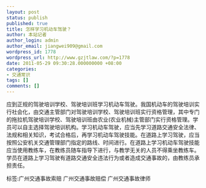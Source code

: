 ```yaml
---
layout: post
status: publish
published: true
title: 怎样学习机动车驾驶？
author: 本站记者
author_login: admin
author_email: jiangwei909@gmail.com
wordpress_id: 1778
wordpress_url: http://www.gzjtlaw.com/?p=1778
date: 2011-05-29 09:30:28.000000000 +08:00
categories:
- 交通常识
tags: []
comments: []
---
```

应到正规的驾驶培训学校、驾驶培训班学习机动车驾驶。我国机动车的驾驶培训实行社会化，由交通主管部门对驾驶培训学校、驾驶培训班实行资格管理，其中专门的拖拉机驾驶培训学校、驾驶培训班由农业(农业机械)主管部门实行资格管理。学员可以自主选择驾驶培训机构。学习机动车驾驶，应当先学习道路交通安全法律、法规和相关知识，考试合格后，再学习机动车驾驶技能。在道路上学习驾驶，应当按照公安机关交通管理部门指定的路线、时间进行。在道路上学习机动车驾驶技能应当使用教练车，在教练员随车指导下进行，与教学无关的人员不得乘坐教练车。学员在道路上学习驾驶有道路交通安全违法行为或者造成交通事故的，由教练员承担责任。 标签:广州交通事故索赔 广州交通事故赔偿 广州交通事故律师
